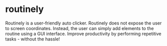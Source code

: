 # routinely
Routinely is a user-friendly auto clicker.  Routinely does not expose the user to screen coordinates.  Instead, the user can simply add elements to the routine using a GUI interface.  Improve productivity by performing repetitive tasks - without the hassle!
